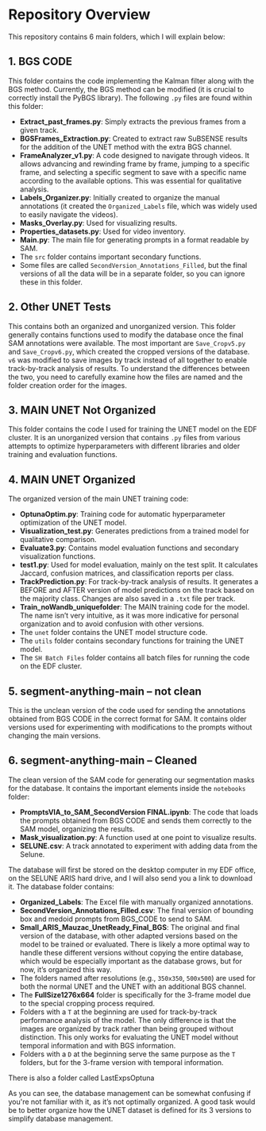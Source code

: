 # Repository Overview

This repository contains 6 main folders, which I will explain below:

## 1. BGS CODE
This folder contains the code implementing the Kalman filter along with the BGS method. Currently, the BGS method can be modified (it is crucial to correctly install the PyBGS library). The following `.py` files are found within this folder:
- **Extract_past_frames.py**: Simply extracts the previous frames from a given track.
- **BGSFrames_Extraction.py**: Created to extract raw SuBSENSE results for the addition of the UNET method with the extra BGS channel.
- **FrameAnalyzer_v1.py**: A code designed to navigate through videos. It allows advancing and rewinding frame by frame, jumping to a specific frame, and selecting a specific segment to save with a specific name according to the available options. This was essential for qualitative analysis.
- **Labels_Organizer.py**: Initially created to organize the manual annotations (it created the `Organized_Labels` file, which was widely used to easily navigate the videos).
- **Masks_Overlay.py**: Used for visualizing results.
- **Properties_datasets.py**: Used for video inventory.
- **Main.py**: The main file for generating prompts in a format readable by SAM.
- The `src` folder contains important secondary functions.
- Some files are called `SecondVersion_Annotations_Filled`, but the final versions of all the data will be in a separate folder, so you can ignore these in this folder.

## 2. Other UNET Tests
This contains both an organized and unorganized version. This folder generally contains functions used to modify the database once the final SAM annotations were available. The most important are `Save_Cropv5.py` and `Save_Cropv6.py`, which created the cropped versions of the database. `v6` was modified to save images by track instead of all together to enable track-by-track analysis of results. To understand the differences between the two, you need to carefully examine how the files are named and the folder creation order for the images.

## 3. MAIN UNET Not Organized
This folder contains the code I used for training the UNET model on the EDF cluster. It is an unorganized version that contains `.py` files from various attempts to optimize hyperparameters with different libraries and older training and evaluation functions.

## 4. MAIN UNET Organized
The organized version of the main UNET training code:
- **OptunaOptim.py**: Training code for automatic hyperparameter optimization of the UNET model.
- **Visualization_test.py**: Generates predictions from a trained model for qualitative comparison.
- **Evaluate3.py**: Contains model evaluation functions and secondary visualization functions.
- **test1.py**: Used for model evaluation, mainly on the test split. It calculates Jaccard, confusion matrices, and classification reports per class.
- **TrackPrediction.py**: For track-by-track analysis of results. It generates a BEFORE and AFTER version of model predictions on the track based on the majority class. Changes are also saved in a `.txt` file per track.
- **Train_noWandb_uniquefolder**: The MAIN training code for the model. The name isn’t very intuitive, as it was more indicative for personal organization and to avoid confusion with other versions.
- The `unet` folder contains the UNET model structure code.
- The `utils` folder contains secondary functions for training the UNET model.
- The `SH Batch Files` folder contains all batch files for running the code on the EDF cluster.

## 5. segment-anything-main – not clean
This is the unclean version of the code used for sending the annotations obtained from BGS CODE in the correct format for SAM. It contains older versions used for experimenting with modifications to the prompts without changing the main versions.

## 6. segment-anything-main – Cleaned
The clean version of the SAM code for generating our segmentation masks for the database. It contains the important elements inside the `notebooks` folder:
- **PromptsVIA_to_SAM_SecondVersion FINAL.ipynb**: The code that loads the prompts obtained from BGS CODE and sends them correctly to the SAM model, organizing the results.
- **Mask_visualization.py**: A function used at one point to visualize results.
- **SELUNE.csv**: A track annotated to experiment with adding data from the Selune.

The database will first be stored on the desktop computer in my EDF office, on the SELUNE ARIS hard drive, and I will also send you a link to download it. The database folder contains:
- **Organized_Labels**: The Excel file with manually organized annotations.
- **SecondVersion_Annotations_Filled.csv**: The final version of bounding box and medoid prompts from BGS_CODE to send to SAM.
- **Small_ARIS_Mauzac_UnetReady_Final_BGS**: The original and final version of the database, with other adapted versions based on the model to be trained or evaluated. There is likely a more optimal way to handle these different versions without copying the entire database, which would be especially important as the database grows, but for now, it’s organized this way.
- The folders named after resolutions (e.g., `350x350`, `500x500`) are used for both the normal UNET and the UNET with an additional BGS channel.
- The **FullSize1276x664** folder is specifically for the 3-frame model due to the special cropping process required.
- Folders with a `T` at the beginning are used for track-by-track performance analysis of the model. The only difference is that the images are organized by track rather than being grouped without distinction. This only works for evaluating the UNET model without temporal information and with BGS information.
- Folders with a `D` at the beginning serve the same purpose as the `T` folders, but for the 3-frame version with temporal information.

There is also a folder called LastExpsOptuna

As you can see, the database management can be somewhat confusing if you're not familiar with it, as it’s not optimally organized. A good task would be to better organize how the UNET dataset is defined for its 3 versions to simplify database management.
